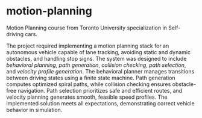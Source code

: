 # motion-planning
Motion Planning course from Toronto University specialization in Self-driving cars.

The project required implementing a motion planning stack for an autonomous vehicle capable of lane tracking, avoiding static and dynamic obstacles, and handling stop signs. The system was designed to include *behavioral planning*, *path generation*, *collision checking*, *path selection*, and *velocity profile generation*. The behavioral planner manages transitions between driving states using a finite state machine. Path generation computes optimized spiral paths, while collision checking ensures obstacle-free navigation. Path selection prioritizes safe and efficient routes, and velocity planning generates smooth, feasible speed profiles. The implemented solution meets all expectations, demonstrating correct vehicle behavior in simulation.

